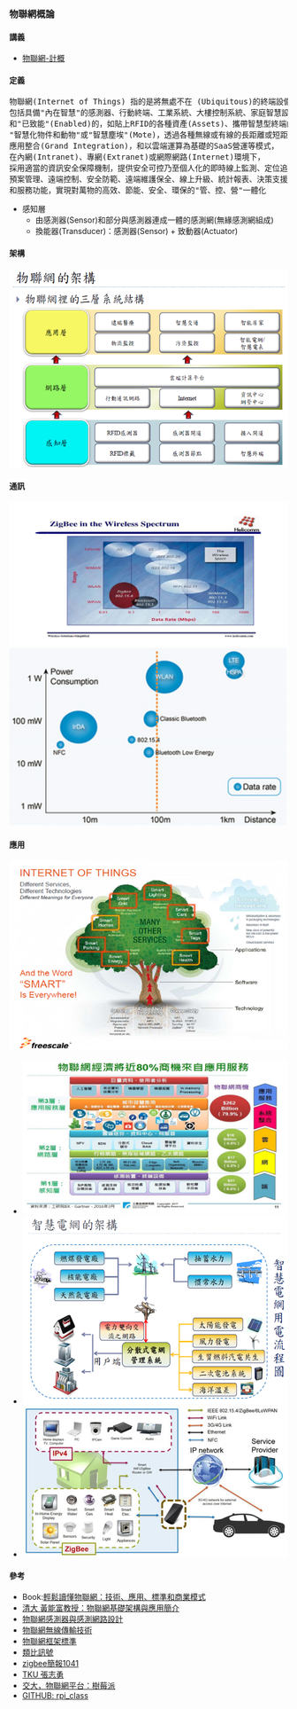 ### 物聯網概論
#### 講義
* [物聯網-計概](https://github.com/jumbokh/intro-computers/blob/master/IOT/%E7%89%A9%E8%81%AF%E7%B6%B2%E6%A6%82%E8%AB%96-%E8%A8%88%E6%A6%82R2.pdf)
#### 定義
<pre>
物聯網(Internet of Things) 指的是將無處不在 (Ubiquitous)的終端設備(Devices)和設備(Facilities)，
包括具備"內在智慧"的感測器、行動終端、工業系統、大樓控制系統、家庭智慧設施、視訊監控系統等，
和"已致能"(Enabled)的，如貼上RFID的各種資產(Assets)、攜帶智慧型終端的個人與車輛等
"智慧化物件和動物"或"智慧塵埃"(Mote)，透過各種無線或有線的長距離或短距離通訊網路實現互連通訊(M2M)、
應用整合(Grand Integration)，和以雲端運算為基礎的SaaS營運等模式，
在內網(Intranet)、專網(Extranet)或網際網路(Internet)環境下，
採用適當的資訊安全保障機制，提供安全可控乃至個人化的即時線上監測、定位追朔、警報連動、調度指揮、
預案管理、遠端控制、安全防範、遠端維護保全、線上升級、統計報表、決策支援、領導桌面(Dashboard)等管理
和服務功能，實現對萬物的高效、節能、安全、環保的"管、控、營"一體化
</pre>
* 感知層
    * 由感測器(Sensor)和部分與感測器連成一體的感測網(無緣感測網組成)
    * 換能器(Transducer)：感測器(Sensor) + 致動器(Actuator)
#### 架構
![IOT Archi](https://github.com/jumbokh/intro-computers/blob/master/IOT/images/iot-stru.png)
#### 通訊
![RF](https://github.com/jumbokh/intro-computers/blob/master/IOT/images/rf.jpg)
![RF-Spec](https://github.com/jumbokh/intro-computers/blob/master/IOT/images/rf-1.png)
#### 應用
![App](https://github.com/jumbokh/intro-computers/blob/master/IOT/images/iot-app.png)
* ![應用](https://github.com/jumbokh/intro-computers/blob/master/IOT/images/smart-app1.jpg)
* ![Smart Grid](https://github.com/jumbokh/intro-computers/blob/master/IOT/images/smart-grid.png)
* ![Smart Home](https://github.com/jumbokh/intro-computers/blob/master/IOT/images/smart-home.jpg)
#### 參考
* Book:[輕鬆讀懂物聯網：技術、應用、標準和商業模式](https://www.tenlong.com.tw/products/9789862014066)
* [清大 黃能富教授：物聯網基礎架構與應用簡介](https://github.com/jumbokh/intro-computers/blob/master/IOT/1.1_%E7%89%A9%E8%81%AF%E7%B6%B2%E5%9F%BA%E7%A4%8E%E6%9E%B6%E6%A7%8B%E8%88%87%E6%87%89%E7%94%A8%E7%B0%A1%E4%BB%8B.pdf)
* [物聯網感測器與感測網路設計](https://github.com/jumbokh/intro-computers/blob/master/IOT/3.1_%E7%89%A9%E8%81%AF%E7%B6%B2%E6%84%9F%E6%B8%AC%E5%99%A8%E8%88%87%E6%84%9F%E6%B8%AC%E7%B6%B2%E8%B7%AF%E8%A8%AD%E8%A8%88.pdf)
* [物聯網無線傳輸技術](https://github.com/jumbokh/intro-computers/blob/master/IOT/5.1_%E7%89%A9%E8%81%AF%E7%B6%B2%E7%84%A1%E7%B7%9A%E5%82%B3%E8%BC%B8%E6%8A%80%E8%A1%93.pdf)
* [物聯網框架標準](https://github.com/jumbokh/intro-computers/blob/master/IOT/6.1_%E7%89%A9%E8%81%AF%E7%B6%B2%E6%A1%86%E6%9E%B6%E6%A8%99%E6%BA%96.pdf)
* [類比訊號](https://github.com/jumbokh/intro-computers/blob/master/IOT/CH4%E9%A1%9E%E6%AF%94%E8%A8%8A%E8%99%9F.ppt)
* [zigbee簡報1041](https://github.com/jumbokh/intro-computers/blob/master/IOT/zigbee%E7%B0%A1%E5%A0%B11041.ppt)
* [TKU 張志勇](https://github.com/jumbokh/intro-computers/blob/master/IOT/IoT-tku.pdf)
* [交大，物聯網平台：樹莓派](https://github.com/jumbokh/intro-computers/blob/master/IOT/RPi-0.%20Introduction.pdf)
* [GITHUB: rpi_class](https://github.com/jumbokh/rpi_class)







